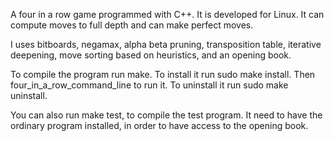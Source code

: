 A four in a row game programmed with C++. It is developed for Linux. It can
compute moves to full depth and can make perfect moves.

I uses bitboards, negamax, alpha beta pruning, transposition table,
iterative deepening, move sorting based on heuristics, and an opening book.

To compile the program run make. To install it run sudo make install.
Then four_in_a_row_command_line to run it. To uninstall it run sudo make uninstall.

You can also run make test, to compile the test program. It need to have the
ordinary program installed, in order to have access to the opening book.
